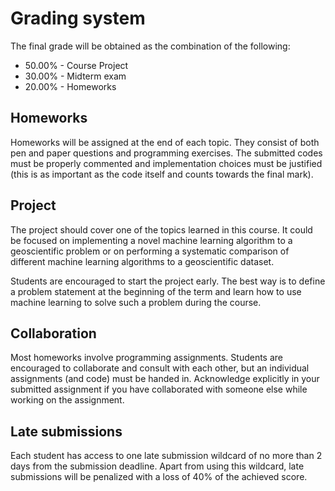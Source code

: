 # Grading system
The final grade will be obtained as the combination of the following: 

- 50.00% - Course Project
- 30.00% - Midterm exam
- 20.00% - Homeworks

## Homeworks
Homeworks will be assigned at the end of each topic. They consist of both pen and paper questions and programming exercises.
The submitted codes must be properly commented and implementation choices must be justified (this is as important as the code itself
and counts towards the final mark).

## Project
The project should cover one of the topics learned in this course. It could be focused on implementing a novel 
machine learning algorithm to a geoscientific problem or on performing a systematic comparison of different machine learning
algorithms to a geoscientific dataset.

Students are encouraged to start the project early. The best way is to define a problem statement at 
the beginning of the term and learn how to use machine learning to solve such a problem during the course.

## Collaboration
Most homeworks involve programming assignments. Students are encouraged to collaborate and consult with each other, 
but an individual assignments (and code)  must be handed in. Acknowledge explicitly in your submitted assignment
if you have collaborated with someone else while working on the assignment.

## Late submissions
Each student has access to one late submission wildcard of no more than 2 days from the submission deadline.
Apart from using this wildcard, late submissions will be penalized with a loss of 40% of the achieved score.

